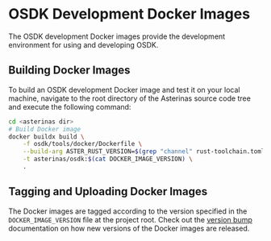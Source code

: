 # OSDK Development Docker Images

The OSDK development Docker images provide the development environment for using and developing OSDK.

## Building Docker Images

To build an OSDK development Docker image and test it on your local machine, navigate to the root directory of the Asterinas source code tree and execute the following command:

```bash
cd <asterinas dir>
# Build Docker image
docker buildx build \
    -f osdk/tools/docker/Dockerfile \
    --build-arg ASTER_RUST_VERSION=$(grep "channel" rust-toolchain.toml | awk -F '"' '{print $2}') \
    -t asterinas/osdk:$(cat DOCKER_IMAGE_VERSION) \
    .
```

## Tagging and Uploading Docker Images

The Docker images are tagged according to the version specified
in the `DOCKER_IMAGE_VERSION` file at the project root.
Check out the [version bump](https://asterinas.github.io/book/to-contribute/version-bump.html) documentation
on how new versions of the Docker images are released.
